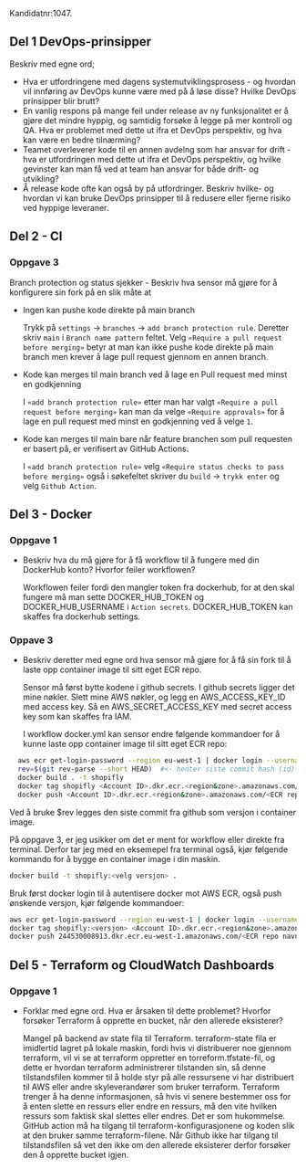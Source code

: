 Kandidatnr:1047.

## Del 1 DevOps-prinsipper

Beskriv med egne ord;

* Hva er utfordringene med dagens systemutviklingsprosess - og hvordan vil innføring av DevOps kunne være med på å løse
  disse? Hvilke DevOps prinsipper blir brutt?
* En vanlig respons på mange feil under release av ny funksjonalitet er å gjøre det mindre hyppig, og samtidig forsøke å legge på mer kontroll og QA. Hva er problemet med dette ut ifra et DevOps perspektiv, og hva kan være en bedre tilnærming?
* Teamet overleverer kode til en annen avdelng som har ansvar for drift - hva er utfordringen med dette ut ifra et DevOps perspektiv, og hvilke gevinster kan man få ved at team han ansvar for både drift- og utvikling? 
* Å release kode ofte kan også by på utfordringer. Beskriv hvilke- og hvordan vi kan bruke DevOps prinsipper til å redusere
  eller fjerne risiko ved hyppige leveraner.

## Del 2 - CI

### Oppgave 3 

Branch protection og status sjekker - Beskriv hva sensor må gjøre for å konfigurere sin fork på en slik måte
at

* Ingen kan pushe kode direkte på main branch

  Trykk på ```settings``` -> ```branches``` -> ```add branch protection rule```. 
  Deretter skriv ```main``` i ```Branch name pattern``` feltet.  Velg ```«Require a pull request before merging»```
  betyr at man kan ikke pushe kode direkte på main branch men krever å lage pull request gjennom en annen branch.

* Kode kan merges til main branch ved å lage en Pull request med minst en godkjenning

  I ```«add branch protection rule»``` etter man har valgt ```«Require a pull request before merging»``` 
  kan man da velge ```«Require approvals»``` for å lage en pull request med minst en godkjenning ved å velge ```1```.

* Kode kan merges til main bare når feature branchen som pull requesten er basert på, er verifisert av GitHub Actions.

  I ```«add branch protection rule»``` velg ```«Require status checks to pass before merging»``` 
  også i søkefeltet skriver du ```build``` -> ```trykk enter``` og velg ```Github Action```.

## Del 3 - Docker

### Oppgave 1
* Beskriv hva du må gjøre for å få workflow til å fungere med din DockerHub konto? Hvorfor feiler workflowen?

  Workflowen feiler fordi den mangler token fra dockerhub, for at den skal fungere må man sette DOCKER_HUB_TOKEN og 
  DOCKER_HUB_USERNAME i ```Action secrets```. DOCKER_HUB_TOKEN kan skaffes fra dockerhub settings. 

### Oppave 3
* Beskriv deretter med egne ord hva sensor må gjøre for å få sin fork til å laste opp container image til sitt eget ECR repo.

  Sensor må først bytte kodene i github secrets. I github secrets ligger det mine nøkler. Slett mine AWS nøkler, 
  og legg en AWS_ACCESS_KEY_ID med access key. Så en AWS_SECRET_ACCESS_KEY med secret access key som kan skaffes fra IAM.

  I workflow docker.yml kan sensor endre følgende kommandoer for å kunne laste opp container image til sitt eget ECR repo:
```sh
  aws ecr get-login-password --region eu-west-1 | docker login --username AWS --password-stdin <Account ID>.dkr.ecr.<region&zone>.amazonaws.com
  rev=$(git rev-parse --short HEAD)  #<- henter siste commit hash (id)
  docker build . -t shopifly
  docker tag shopifly <Account ID>.dkr.ecr.<region&zone>.amazonaws.com/<ECR repo navn>:$rev
  docker push <Account ID>.dkr.ecr.<region&zone>.amazonaws.com/<ECR repo navn>:$rev
```
  Ved å bruke $rev legges den siste commit fra github som versjon i container image.

På oppgave 3, er jeg usikker om det er ment for workflow eller direkte fra terminal. 
Derfor tar jeg med en eksemepel fra terminal også, kjør følgende kommando for å bygge en container image i din maskin.
```sh
docker build -t shopifly:<velg versjon> .
```
Bruk først docker login til å autentisere docker mot AWS ECR, også push ønskende versjon, kjør følgende kommandoer:
```sh
aws ecr get-login-password --region eu-west-1 | docker login --username AWS --password-stdin <Account ID>.dkr.ecr.<region&zone>.amazonaws.com
docker tag shopifly:<versjon> <Account ID>.dkr.ecr.<region&zone>.amazonaws.com/<ECR repo navn>:<versjon>
docker push 244530008913.dkr.ecr.eu-west-1.amazonaws.com/<ECR repo navn>:<versjon>
```

## Del 5 - Terraform og CloudWatch Dashboards

### Oppgave 1
* Forklar med egne ord. Hva er årsaken til dette problemet? Hvorfor forsøker Terraform å opprette en bucket, når den allerede eksisterer? 
  
  Mangel på backend av state fila til Terraform. terraform-state fila er imidlertid lagret på lokale maskin, fordi hvis 
  vi distribuerer noe gjennom terraform, vil vi se at terraform oppretter en torreform.tfstate-fil, og dette er hvordan 
  terraform administrerer tilstanden sin, så denne tilstandsfilen kommer til å holde styr på alle ressursene vi har 
  distribuert til AWS eller andre skyleverandører som bruker terraform. Terraform trenger å ha denne informasjonen, så 
  hvis vi senere bestemmer oss for å enten slette en ressurs eller endre en ressurs, må den vite hvilken ressurs som 
  faktisk skal slettes eller endres. Det er som hukommelse. GitHub action må ha tilgang til terraform-konfigurasjonene 
  og koden slik at den bruker samme terraform-filene. Når Github ikke har tilgang til tilstandsfilen så vet den ikke om 
  den allerede eksisterer derfor forsøker den å opprette bucket igjen.


